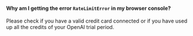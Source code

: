 #### Why am I getting the error `RateLimitError` in my browser console?
Please check if you have a valid credit card connected or if you have used up all the credits of your OpenAI trial period.
